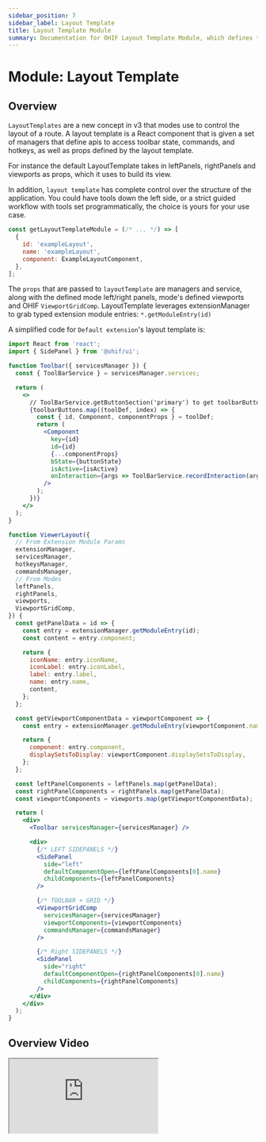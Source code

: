 ```yaml
---
sidebar_position: 7
sidebar_label: Layout Template
title: Layout Template Module
summary: Documentation for OHIF Layout Template Module, which defines the structural organization of the viewer interface, controlling toolbar positioning, panel arrangement, and viewport grid placement through React components.
---
```


# Module: Layout Template

## Overview

`LayoutTemplates` are a new concept in v3 that modes use to control the layout
of a route. A layout template is a React component that is given a set of
managers that define apis to access toolbar state, commands, and hotkeys, as
well as props defined by the layout template.

For instance the default LayoutTemplate takes in leftPanels, rightPanels and
viewports as props, which it uses to build its view.

In addition, `layout template` has complete control over the structure of the
application. You could have tools down the left side, or a strict guided
workflow with tools set programmatically, the choice is yours for your use case.

```jsx
const getLayoutTemplateModule = (/* ... */) => [
  {
    id: 'exampleLayout',
    name: 'exampleLayout',
    component: ExampleLayoutComponent,
  },
];
```

The `props` that are passed to `layoutTemplate` are managers and service, along
with the defined mode left/right panels, mode's defined viewports and OHIF
`ViewportGridComp`. LayoutTemplate leverages extensionManager to grab typed
extension module entries: `*.getModuleEntry(id)`

A simplified code for `Default extension`'s layout template is:

```jsx title="extensions/default/src/ViewerLayout/index.jsx"
import React from 'react';
import { SidePanel } from '@ohif/ui';

function Toolbar({ servicesManager }) {
  const { ToolBarService } = servicesManager.services;

  return (
    <>
      // ToolBarService.getButtonSection('primary') to get toolbarButtons
      {toolbarButtons.map((toolDef, index) => {
        const { id, Component, componentProps } = toolDef;
        return (
          <Component
            key={id}
            id={id}
            {...componentProps}
            bState={buttonState}
            isActive={isActive}
            onInteraction={args => ToolBarService.recordInteraction(args)}
          />
        );
      })}
    </>
  );
}

function ViewerLayout({
  // From Extension Module Params
  extensionManager,
  servicesManager,
  hotkeysManager,
  commandsManager,
  // From Modes
  leftPanels,
  rightPanels,
  viewports,
  ViewportGridComp,
}) {
  const getPanelData = id => {
    const entry = extensionManager.getModuleEntry(id);
    const content = entry.component;

    return {
      iconName: entry.iconName,
      iconLabel: entry.iconLabel,
      label: entry.label,
      name: entry.name,
      content,
    };
  };

  const getViewportComponentData = viewportComponent => {
    const entry = extensionManager.getModuleEntry(viewportComponent.namespace);

    return {
      component: entry.component,
      displaySetsToDisplay: viewportComponent.displaySetsToDisplay,
    };
  };

  const leftPanelComponents = leftPanels.map(getPanelData);
  const rightPanelComponents = rightPanels.map(getPanelData);
  const viewportComponents = viewports.map(getViewportComponentData);

  return (
    <div>
      <Toolbar servicesManager={servicesManager} />

      <div>
        {/* LEFT SIDEPANELS */}
        <SidePanel
          side="left"
          defaultComponentOpen={leftPanelComponents[0].name}
          childComponents={leftPanelComponents}
        />

        {/* TOOLBAR + GRID */}
        <ViewportGridComp
          servicesManager={servicesManager}
          viewportComponents={viewportComponents}
          commandsManager={commandsManager}
        />

        {/* Right SIDEPANELS */}
        <SidePanel
          side="right"
          defaultComponentOpen={rightPanelComponents[0].name}
          childComponents={rightPanelComponents}
        />
      </div>
    </div>
  );
}
```

## Overview Video

<div style={{padding:"56.25% 0 0 0", position:"relative"}}>
    <iframe src="https://player.vimeo.com/video/545993263?badge=0&amp;autopause=0&amp;player_id=0&amp;app_id=58479" allow="autoplay; fullscreen; picture-in-picture" allowFullScreen style= {{ position:"absolute",top:0,left:0,width:"100%",height:"100%"}} title="measurement-report"></iframe>
</div>
